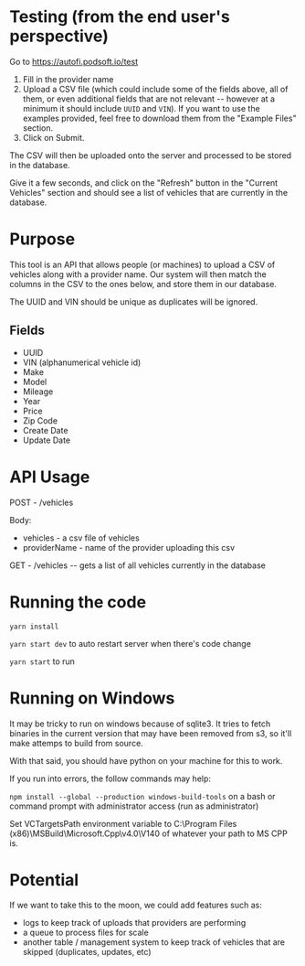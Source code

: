# Testing (from the end user's perspective)

Go to https://autofi.podsoft.io/test

1. Fill in the provider name
2. Upload a CSV file (which could include some of the fields above, all of them, or even additional fields that are not relevant -- however at a minimum it should include `UUID` and `VIN`). If you want to use the examples provided, feel free to download them from the "Example Files" section.
3. Click on Submit.

The CSV will then be uploaded onto the server and processed to be stored in the database.

Give it a few seconds, and click on the "Refresh" button in the "Current Vehicles" section and should see a list of vehicles that are currently in the database.

# Purpose

This tool is an API that allows people (or machines) to upload a CSV of vehicles along with a provider name. Our system will then match the columns in the CSV to the ones below, and store them in our database.

The UUID and VIN should be unique as duplicates will be ignored.

## Fields

- UUID
- VIN (alphanumerical vehicle id)
- Make
- Model
- Mileage
- Year
- Price
- Zip Code
- Create Date
- Update Date

# API Usage

POST - /vehicles

Body:

- vehicles - a csv file of vehicles
- providerName - name of the provider uploading this csv

GET - /vehicles -- gets a list of all vehicles currently in the database

# Running the code

`yarn install`

`yarn start dev` to auto restart server when there's code change

`yarn start` to run

# Running on Windows

It may be tricky to run on windows because of sqlite3. It tries to fetch binaries in the current version that may have been removed from s3, so it'll make attemps to build from source.

With that said, you should have python on your machine for this to work.

If you run into errors, the follow commands may help:

`npm install --global --production windows-build-tools` on a bash or command prompt with administrator access (run as administrator)

Set VCTargetsPath environment variable to C:\Program Files (x86)\MSBuild\Microsoft.Cpp\v4.0\V140 of whatever your path to MS CPP is.

# Potential

If we want to take this to the moon, we could add features such as:

- logs to keep track of uploads that providers are performing
- a queue to process files for scale
- another table / management system to keep track of vehicles that are skipped (duplicates, updates, etc)
